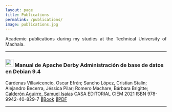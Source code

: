 ```yaml
---
layout: page
title: Publications
permalink: /publications/
image: publications.jpg
---
```


<p align="justify">Academic publications during my studies at the Technical University of Machala.</p>

---
### <img src="https://www.isbnecuador.com/files/titulos/80934.jpg" width="25"> Manual de Apache Derby Administración de base de datos en Debian 9.4
Cárdenas Villavicencio, Oscar Efrén; Sancho López, Cristian Stalin;  Alejandro Becerra, Jéssica Pilar; Romero Machare, Bárbara Brigitte; <ins>Calderón Aguirre, Samuel Isaías</ins>
CASA EDITORIAL CIEM 2021
ISBN 978-9942-40-829-7
📖[Book](https://www.isbnecuador.com/catalogo.php?mode=detalle&nt=80934) 📒[PDF](https://www.calameo.com/books/006943678e9b7e8b0fdcf)

---